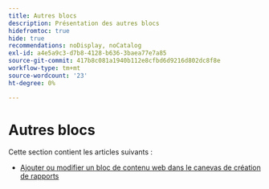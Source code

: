 ```yaml
---
title: Autres blocs
description: Présentation des autres blocs
hidefromtoc: true
hide: true
recommendations: noDisplay, noCatalog
exl-id: a4e5a9c3-d7b8-4128-b636-3baea77e7a85
source-git-commit: 417b8c081a1940b112e8cfbd6d9216d802dc8f8e
workflow-type: tm+mt
source-wordcount: '23'
ht-degree: 0%

---
```


# Autres blocs

Cette section contient les articles suivants :

* [Ajouter ou modifier un bloc de contenu web dans le canevas de création de rapports](../../../reports-and-dashboards/reporting-canvas/other-blocks/add-or-edt-web-content-block.md)
